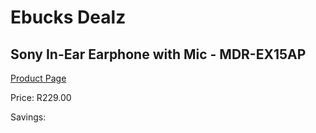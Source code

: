 
# Ebucks Dealz
## Sony In-Ear Earphone with Mic - MDR-EX15AP
[Product Page](https://www.ebucks.com/web/shop/productSelected.do?prodId=866802430&catId=714970029)

Price: R229.00

Savings: 


	